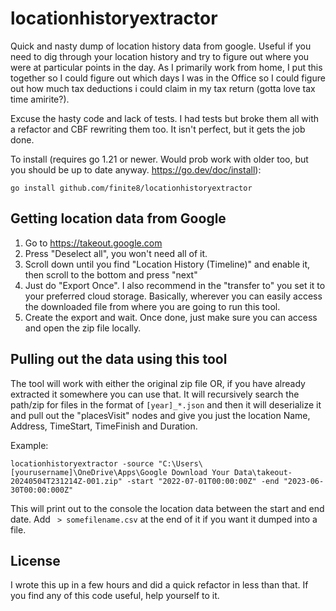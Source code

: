 # locationhistoryextractor
Quick and nasty dump of location history data from google. Useful if you need to dig through your location history and try to figure out where you were at particular points in the day. As I primarily work from home, I put this together so I could figure out which days I was in the Office so I could figure out how much tax deductions i could claim in my tax return (gotta love tax time amirite?).

Excuse the hasty code and lack of tests. I had tests but broke them all with a refactor and CBF rewriting them too. It isn't perfect, but it gets the job done. 

To install (requires go 1.21 or newer. Would prob work with older too, but you should be up to date anyway. https://go.dev/doc/install):
```
go install github.com/finite8/locationhistoryextractor
```

## Getting location data from Google
1. Go to https://takeout.google.com
2. Press "Deselect all", you won't need all of it.
3. Scroll down until you find "Location History (Timeline)" and enable it, then scroll to the bottom and press "next"
4. Just do "Export Once". I also recommend in the "transfer to" you set it to your preferred cloud storage. Basically, wherever you can easily access the downloaded file from where you are going to run this tool.
5. Create the export and wait. Once done, just make sure you can access and open the zip file locally.

## Pulling out the data using this tool
The tool will work with either the original zip file OR, if you have already extracted it somewhere you can use that. It will recursively search the path/zip for files in the format of `[year]_*.json` and then it will deserialize it and pull out the "placesVisit" nodes and give you just the location Name, Address, TimeStart, TimeFinish and Duration.

Example:

```
locationhistoryextractor -source "C:\Users\[yourusername]\OneDrive\Apps\Google⁠ Download Your Data\takeout-20240504T231214Z-001.zip" -start "2022-07-01T00:00:00Z" -end "2023-06-30T00:00:000Z"
```
This will print out to the console the location data between the start and end date. Add ` > somefilename.csv` at the end of it if you want it dumped into a file.

## License

I wrote this up in a few hours and did a quick refactor in less than that. If you find any of this code useful, help yourself to it. 
